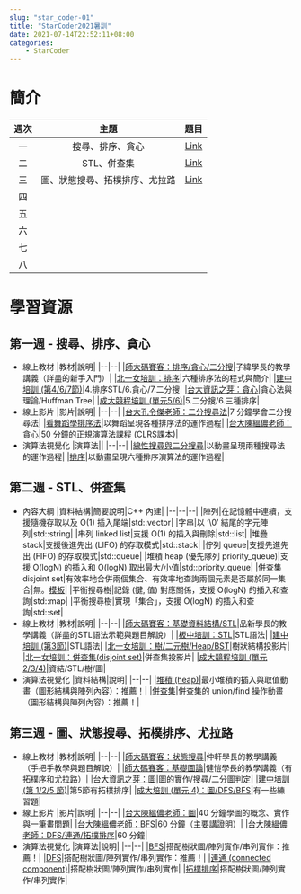 ```yaml
---
slug: "star_coder-01"
title: "StarCoder2021暑訓"
date: 2021-07-14T22:52:11+08:00
categories:
    - StarCoder
---
```

# 簡介
|週次|主題|題目|
|:--:|:--:|:--:|
|一|搜尋、排序、貪心|[Link](../star_coder-02/)|
|二|STL、併查集|[Link](../star_coder-03/)|
|三|圖、狀態搜尋、拓樸排序、尤拉路|[Link](../star_coder-04)|
|四|||
|五|||
|六|||
|七|||
|八|||

# 學習資源
## 第一週 - 搜尋、排序、貪心
- 線上教材
    |教材|說明|
    |--|--|
    |[師大碼賽客：排序/貪心/二分搜](https://drive.google.com/file/d/1_7Ch2G52jH8fHqlO_Atmjp9smAnvq9R4/view?usp=sharing)|子緯學長的教學講義（詳盡的新手入門）|
    |[北一女培訓：排序](https://web.fg.tp.edu.tw/~tfgcsblog/blog/wp-content/uploads/2010/12/Training-2-Sorting-All.pdf)|六種排序法的程式與簡介|
    |[建中培訓 (第4/6/7節)](https://tioj.ck.tp.edu.tw/uploads/attachment/5/12/1_2.pdf)|4.排序STL/6.貪心/7.二分搜|
    |[台大資訊之芽：貪心](https://www.csie.ntu.edu.tw/~sprout/algo2019/ppt_pdf/week05/greedy.pdf)|貪心法與理論/Huffman Tree|
    |[成大競程培訓 (單元5/6)](https://nckuacm.github.io/2019/)|5.二分搜/6.三種排序|
- 線上影片
    |影片|說明|
    |--|--|
    |[台大孔令傑老師：二分搜尋法](https://youtu.be/QVj81KR-_Hk)|7 分鐘學會二分搜尋法|
    |[看舞蹈學排序法](https://www.youtube.com/user/AlgoRythmics/videos)|以舞蹈呈現各種排序法的運作過程|
    |[台大陳縕儂老師：貪心](https://youtu.be/Q6VyP6P4ukA)|50 分鐘的正規演算法課程 (CLRS課本)|
- 演算法視覺化
    |演算法||
    |--|--|
    |[線性搜尋與二分搜尋](https://www.cs.usfca.edu/~galles/visualization/Search.html)|以動畫呈現兩種搜尋法的運作過程|
    |[排序](https://www.cs.usfca.edu/~galles/visualization/ComparisonSort.html)|以動畫呈現六種排序演算法的運作過程|
## 第二週 - STL、併查集
- 內容大綱
    |資料結構|簡要說明|C++ 內建|
    |--|--|--|
    |陣列|在記憶體中連續，支援隨機存取以及 O(1) 插入尾端|std::vector|
    |字串|以 ‘\0’ 結尾的字元陣列|std::string|
    |串列 linked list|支援 O(1) 的插入與刪除|std::list|
    |堆疊 stack|支援後進先出 (LIFO) 的存取模式|std::stack|
    |佇列 queue|支援先進先出 (FIFO) 的存取模式|std::queue|
    |堆積 heap (優先隊列 priority_queue)|支援 O(logN) 的插入和 O(logN) 取出最大/小值|std::priority_queue|
    |併查集 disjoint set|有效率地合併兩個集合、有效率地查詢兩個元素是否屬於同一集合|無。[模板](../star_coder-03/#併查集模板)|
    |平衡搜尋樹|記錄 (鍵, 值) 對應關係，支援 O(logN) 的插入和查詢|std::map|
    |平衡搜尋樹|實現「集合」，支援 O(logN) 的插入和查詢|std::set|
- 線上教材
    |教材|說明|
    |--|--|
    |[師大碼賽客：基礎資料結構/STL](https://drive.google.com/file/d/1XoAMrDslzOPR6THMBpW1Xt5xfc_9hnaA/view?usp=sharing)|品新學長的教學講義（詳盡的STL語法示範與題目解說）|
    |[板中培訓：STL](https://drive.google.com/file/d/1Gir6DKICVljhpfzW1_Q4Rhs81riPyIiW/view)|STL語法|
    |[建中培訓 (第3節)](https://tioj.ck.tp.edu.tw/uploads/attachment/5/12/1_2.pdf)|STL語法|
    |[北一女培訓：樹/二元樹/Heap/BST](http://web.fg.tp.edu.tw/~tfgcsblog/blog/wp-content/uploads/2010/12/%E6%A8%B9%E7%8B%80%E7%B5%90%E6%A7%8BTreeHeap.ppt)|樹狀結構投影片|
    |[北一女培訓：併查集(disjoint set)](http://web.fg.tp.edu.tw/~tfgcsblog/blog/wp-content/uploads/2016/07/06_1_%E9%80%B2%E9%9A%8E%E8%B3%87%E6%96%99%E7%B5%90%E6%A7%8B_Disjoint_Set.pptx)|併查集投影片|
    |[成大競程培訓 (單元2/3/4)](https://nckuacm.github.io/2019/)|資結/STL/樹/圖|
- 演算法視覺化
    |資料結構|說明|
    |--|--|
    |[堆積 (heap)](https://www.cs.usfca.edu/~galles/visualization/Heap.html)|最小堆積的插入與取值動畫（圖形結構與陣列內容）：推薦！|
    |[併查集](https://www.cs.usfca.edu/~galles/visualization/DisjointSets.html)|併查集的 union/find 操作動畫（圖形結構與陣列內容）：推薦！|
## 第三週 - 圖、狀態搜尋、拓樸排序、尤拉路
- 線上教材
    |教材|說明|
    |--|--|
    |[師大碼賽客：狀態搜尋](https://drive.google.com/file/d/1J4BtOA5YqNyHE98rqk_zQgi6VNxYK4Xy/view?usp=sharing)|仲軒學長的教學講義（手把手教學與題目解說）|
    |[師大碼賽客：基礎圖論](https://drive.google.com/file/d/1OLcHlQUihszlwzOkPa4YLcQItx-Wo1A6/view?fbclid=IwAR0TRCxnPXiveMLZd_bgg2_JT2Fz8mnYcZcZrwyYAp0kus8MEiv9oVDnYFU)|健愷學長的教學講義（有拓樸序和尤拉路）|
    |[台大資訊之芽：圖](https://www.csie.ntu.edu.tw/~sprout/algo2019/ppt_pdf/week04/graph.pdf)|圖的實作/搜尋/二分圖判定|
    |[建中培訓 (第 1/2/5 節)](https://tioj.ck.tp.edu.tw/uploads/attachment/5/13/3.pdf)|第5節有拓樸排序|
    |[成大培訓 (單元 4)：圖/DFS/BFS](https://nckuacm.github.io/2019/)|有一些練習題|
- 線上影片
    |影片|說明|
    |--|--|
    |[台大陳縕儂老師：圖](https://youtu.be/kQu6JS4HWbs)|40 分鐘學圖的概念、實作與一筆畫問題|
    |[台大陳縕儂老師：BFS](https://youtu.be/l8VG83k3b6g)|60 分鐘（主要講證明）|
    |[台大陳縕儂老師：DFS/連通/拓樸排序](https://youtu.be/F_20YOiLKBI)|60 分鐘|
- 演算法視覺化
    |演算法|說明|
    |--|--|
    |[BFS](https://www.cs.usfca.edu/~galles/visualization/BFS.html)|搭配樹狀圖/陣列實作/串列實作：推薦！|
    |[DFS](https://www.cs.usfca.edu/~galles/visualization/DFS.html)|搭配樹狀圖/陣列實作/串列實作：推薦！|
    |[連通 (connected component)](https://www.cs.usfca.edu/~galles/visualization/ConnectedComponent.html)|搭配樹狀圖/陣列實作/串列實作|
    |[拓樸排序](https://www.cs.usfca.edu/~galles/visualization/TopoSortDFS.html)|搭配樹狀圖/陣列實作/串列實作|